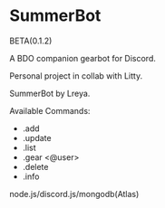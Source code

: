 # SummerBot

BETA(0.1.2)

A BDO companion gearbot for Discord.

Personal project in collab with Litty.

SummerBot by Lreya.

Available Commands:

* .add
* .update
* .list
* .gear <@user>
* .delete
* .info



node.js/discord.js/mongodb(Atlas)
